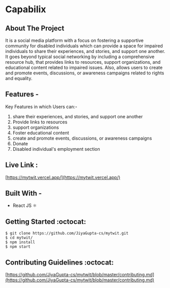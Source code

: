 # Capabilix #

## About The Project ##

It is a social media platform with a focus on fostering a supportive community for disabled individuals which can provide a space for impaired individuals to share their experiences, and stories, and support one another. It goes beyond typical social networking by including a comprehensive resource hub, that provides links to resources, support organizations, and educational content related to impaired issues. Also, allows users to create and promote events, discussions, or awareness campaigns related to rights and equality.

## Features - ##

Key Features in which Users can:-

1. share their experiences, and stories, and support one another
2. Provide links to resources
3. support organizations
4. Foster educational content
5. create and promote events, discussions, or awareness campaigns
6. Donate
7. Disabled individual's employment section

## Live Link : ##
[https://mytwit.vercel.app/](https://mytwit.vercel.app/)


## Built With - ##
  * React JS :atom_symbol:


## Getting Started :octocat: ##
```
$ git clone https://github.com/JiyaGupta-cs/mytwit.git
$ cd mytwit/
$ npm install
$ npm start 
```

## Contributing Guidelines :octocat: ##

[https://github.com/JiyaGupta-cs/mytwit/blob/master/contributing.md](https://github.com/JiyaGupta-cs/mytwit/blob/master/contributing.md)
